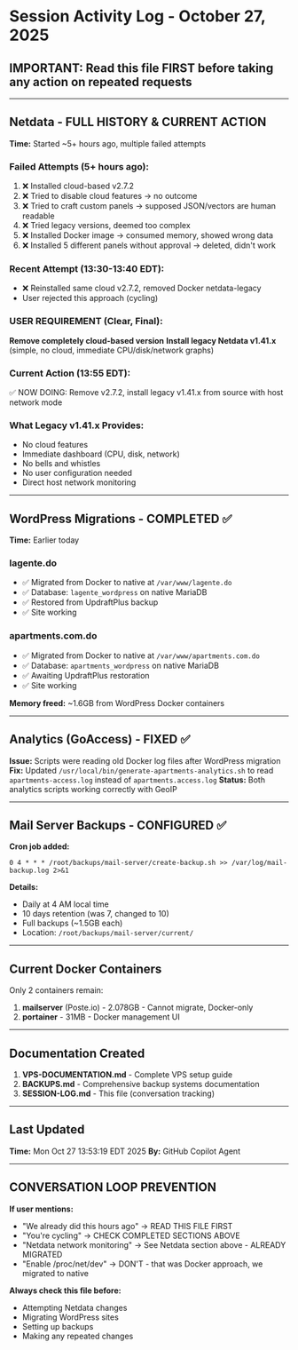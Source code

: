 # Session Activity Log - October 27, 2025

## IMPORTANT: Read this file FIRST before taking any action on repeated requests

---

## Netdata - FULL HISTORY & CURRENT ACTION

**Time:** Started ~5+ hours ago, multiple failed attempts

### Failed Attempts (5+ hours ago):
1. ❌ Installed cloud-based v2.7.2 
2. ❌ Tried to disable cloud features → no outcome
3. ❌ Tried to craft custom panels → supposed JSON/vectors are human readable
4. ❌ Tried legacy versions, deemed too complex
5. ❌ Installed Docker image → consumed memory, showed wrong data
6. ❌ Installed 5 different panels without approval → deleted, didn't work

### Recent Attempt (13:30-13:40 EDT):
- ❌ Reinstalled same cloud v2.7.2, removed Docker netdata-legacy
- User rejected this approach (cycling)

### USER REQUIREMENT (Clear, Final):
**Remove completely cloud-based version**
**Install legacy Netdata v1.41.x** (simple, no cloud, immediate CPU/disk/network graphs)

### Current Action (13:55 EDT):
✅ NOW DOING: Remove v2.7.2, install legacy v1.41.x from source with host network mode

### What Legacy v1.41.x Provides:
- No cloud features
- Immediate dashboard (CPU, disk, network)
- No bells and whistles
- No user configuration needed
- Direct host network monitoring

---

## WordPress Migrations - COMPLETED ✅

**Time:** Earlier today

### lagente.do
- ✅ Migrated from Docker to native at `/var/www/lagente.do`
- ✅ Database: `lagente_wordpress` on native MariaDB
- ✅ Restored from UpdraftPlus backup
- ✅ Site working

### apartments.com.do  
- ✅ Migrated from Docker to native at `/var/www/apartments.com.do`
- ✅ Database: `apartments_wordpress` on native MariaDB
- ✅ Awaiting UpdraftPlus restoration
- ✅ Site working

**Memory freed:** ~1.6GB from WordPress Docker containers

---

## Analytics (GoAccess) - FIXED ✅

**Issue:** Scripts were reading old Docker log files after WordPress migration
**Fix:** Updated `/usr/local/bin/generate-apartments-analytics.sh` to read `apartments-access.log` instead of `apartments.access.log`
**Status:** Both analytics scripts working correctly with GeoIP

---

## Mail Server Backups - CONFIGURED ✅

**Cron job added:**
```
0 4 * * * /root/backups/mail-server/create-backup.sh >> /var/log/mail-backup.log 2>&1
```

**Details:**
- Daily at 4 AM local time
- 10 days retention (was 7, changed to 10)
- Full backups (~1.5GB each)
- Location: `/root/backups/mail-server/current/`

---

## Current Docker Containers

Only 2 containers remain:
1. **mailserver** (Poste.io) - 2.078GB - Cannot migrate, Docker-only
2. **portainer** - 31MB - Docker management UI

---

## Documentation Created

1. **VPS-DOCUMENTATION.md** - Complete VPS setup guide
2. **BACKUPS.md** - Comprehensive backup systems documentation
3. **SESSION-LOG.md** - This file (conversation tracking)

---

## Last Updated
**Time:** Mon Oct 27 13:53:19 EDT 2025
**By:** GitHub Copilot Agent

---

## CONVERSATION LOOP PREVENTION

**If user mentions:**
- "We already did this hours ago" → READ THIS FILE FIRST
- "You're cycling" → CHECK COMPLETED SECTIONS ABOVE
- "Netdata network monitoring" → See Netdata section above - ALREADY MIGRATED
- "Enable /proc/net/dev" → DON'T - that was Docker approach, we migrated to native

**Always check this file before:**
- Attempting Netdata changes
- Migrating WordPress sites
- Setting up backups
- Making any repeated changes
